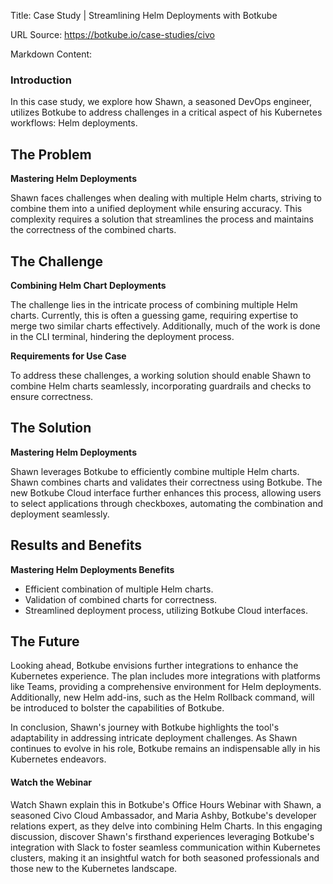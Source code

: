 Title: Case Study | Streamlining Helm Deployments with Botkube

URL Source: https://botkube.io/case-studies/civo

Markdown Content:
### Introduction

In this case study, we explore how Shawn, a seasoned DevOps engineer, utilizes Botkube to address challenges in a critical aspect of his Kubernetes workflows: Helm deployments.

The Problem
-----------

**Mastering Helm Deployments**

Shawn faces challenges when dealing with multiple Helm charts, striving to combine them into a unified deployment while ensuring accuracy. This complexity requires a solution that streamlines the process and maintains the correctness of the combined charts.

The Challenge
-------------

**Combining Helm Chart Deployments**

The challenge lies in the intricate process of combining multiple Helm charts. Currently, this is often a guessing game, requiring expertise to merge two similar charts effectively. Additionally, much of the work is done in the CLI terminal, hindering the deployment process.

**Requirements for Use Case**

To address these challenges, a working solution should enable Shawn to combine Helm charts seamlessly, incorporating guardrails and checks to ensure correctness.

The Solution
------------

**Mastering Helm Deployments**

Shawn leverages Botkube to efficiently combine multiple Helm charts. Shawn combines charts and validates their correctness using Botkube. The new Botkube Cloud interface further enhances this process, allowing users to select applications through checkboxes, automating the combination and deployment seamlessly.

Results and Benefits
--------------------

**Mastering Helm Deployments Benefits**

*   Efficient combination of multiple Helm charts.
*   Validation of combined charts for correctness.
*   Streamlined deployment process, utilizing Botkube Cloud interfaces.

The Future
----------

Looking ahead, Botkube envisions further integrations to enhance the Kubernetes experience. The plan includes more integrations with platforms like Teams, providing a comprehensive environment for Helm deployments. Additionally, new Helm add-ins, such as the Helm Rollback command, will be introduced to bolster the capabilities of Botkube.

In conclusion, Shawn's journey with Botkube highlights the tool's adaptability in addressing intricate deployment challenges. As Shawn continues to evolve in his role, Botkube remains an indispensable ally in his Kubernetes endeavors.

#### Watch the Webinar

Watch Shawn explain this in Botkube's Office Hours Webinar with Shawn, a seasoned Civo Cloud Ambassador, and Maria Ashby, Botkube's developer relations expert, as they delve into combining Helm Charts. In this engaging discussion, discover Shawn's firsthand experiences leveraging Botkube's integration with Slack to foster seamless communication within Kubernetes clusters, making it an insightful watch for both seasoned professionals and those new to the Kubernetes landscape.
